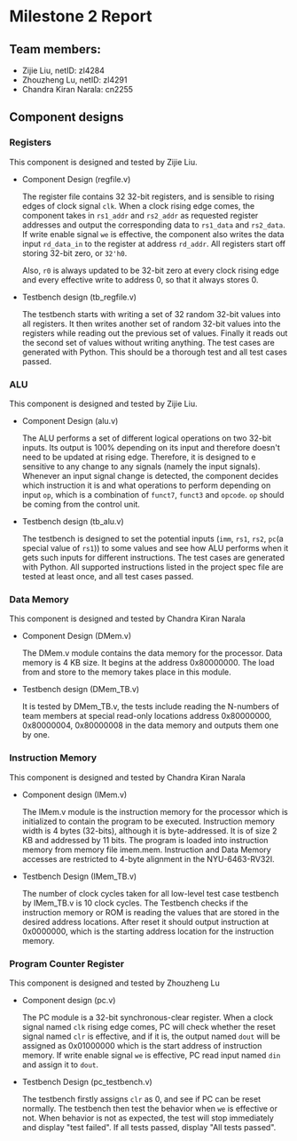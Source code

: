 # Milestone 2 Report

## Team members:

* Zijie Liu, netID: zl4284
* Zhouzheng Lu, netID: zl4291
* Chandra Kiran Narala: cn2255

## Component designs

### Registers

This component is designed and tested by Zijie Liu.

* Component Design (regfile.v)

    The register file contains 32 32-bit registers, and is sensible to rising edges of clock signal `clk`. When a clock rising edge comes, the component takes in `rs1_addr` and `rs2_addr` as requested register addresses and output the corresponding data to `rs1_data` and `rs2_data`. If write enable signal `we` is effective, the component also writes the data input `rd_data_in` to the register at address `rd_addr`. All registers start off storing 32-bit zero, or `32'h0`.

    Also, `r0` is always updated to be 32-bit zero at every clock rising edge and every effective write to address 0, so that it always stores 0.

* Testbench design (tb_regfile.v)

    The testbench starts with writing a set of 32 random 32-bit values into all registers. It then writes another set of random 32-bit values into the registers while reading out the previous set of values. Finally it reads out the second set of values without writing anything. The test cases are generated with Python. This should be a thorough test and all test cases passed.

### ALU

This component is designed and tested by Zijie Liu.

* Component Design (alu.v)

    The ALU performs a set of different logical operations on two 32-bit inputs. Its output is 100% depending on its input and therefore doesn't need to be updated at rising edge. Therefore, it is designed to e sensitive to any change to any signals (namely the input signals). Whenever an input signal change is detected, the component decides which instruction it is and what operations to perform depending on input `op`, which is a combination of `funct7`, `funct3` and `opcode`. `op` should be coming from the control unit.

* Testbench design (tb_alu.v)

    The testbench is designed to set the potential inputs (`imm`, `rs1`, `rs2`, `pc`(a special value of `rs1`)) to some values and see how ALU performs when it gets such inputs for different instructions. The test cases are generated with Python. All supported instructions listed in the project spec file are tested at least once, and all test cases passed.

### Data Memory

This component is designed and tested by Chandra Kiran Narala

* Component Design (DMem.v)
	
    The DMem.v module contains the data memory for the processor. Data memory is 4 KB size. It begins at the address 0x80000000. The load from and store to the memory takes place in this module.

* Testbench design (DMem_TB.v)

    It is tested by DMem_TB.v, the tests include reading the N-numbers of team members at special read-only locations address 0x80000000, 0x80000004, 0x80000008 in the data memory and outputs them one by one.

### Instruction Memory

This component is designed and tested by Chandra Kiran Narala

* Component design (IMem.v)

     The IMem.v module is the instruction memory for the processor which is initialized to contain the program to be executed. Instruction memory width is 4 bytes (32-bits), although it is byte-addressed. It is of size 2 KB and addressed by 11 bits. The program is loaded into instruction memory from memory file imem.mem. Instruction and Data Memory accesses are restricted to 4-byte alignment in the NYU-6463-RV32I. 

* Testbench Design (IMem_TB.v)
     
     The number of clock cycles taken for all low-level test case testbench by IMem_TB.v is 10 clock cycles. The Testbench checks if the instruction memory or ROM is reading the values that are stored in the desired address locations. After reset it should output instruction at 0x0000000, which is the starting address location for the instruction memory.

### Program Counter Register

This component is designed and tested by Zhouzheng Lu

* Component design (pc.v)

     The PC module is a 32-bit synchronous-clear register. When a clock signal named `clk` rising edge comes, PC will check whether the reset signal named `clr` is effective, and if it is, the output named `dout` will be assigned as 0x01000000 which is the start address of instruction memory. If write enable signal `we` is effective, PC read input named `din` and assign it to `dout`. 

* Testbench Design (pc_testbench.v)
     
     The testbench firstly assigns `clr` as 0, and see if PC can be reset normally. The testbench then test the behavior when `we` is effective or not. When behavior is not as expected, the test will stop immediately and display "test failed". If all tests passed, display "All tests passed".
